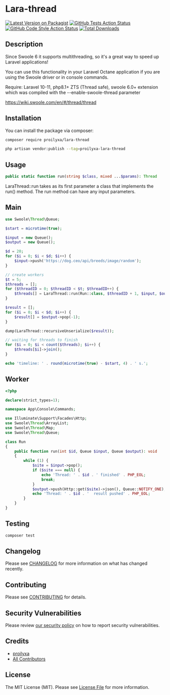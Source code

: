 # Lara-thread

[![Latest Version on Packagist](https://img.shields.io/packagist/v/proilyxa/lara-thread.svg?style=flat-square)](https://packagist.org/packages/proilyxa/lara-thread)
[![GitHub Tests Action Status](https://img.shields.io/github/actions/workflow/status/proilyxa/lara-thread/run-tests.yml?branch=main&label=tests&style=flat-square)](https://github.com/proilyxa/lara-thread/actions?query=workflow%3Arun-tests+branch%3Amain)
[![GitHub Code Style Action Status](https://img.shields.io/github/actions/workflow/status/prolyxa/lara-thread/fix-php-code-style-issues.yml?branch=main&label=code%20style&style=flat-square)](https://github.com/ilya/lara-thread/actions?query=workflow%3A"Fix+PHP+code+style+issues"+branch%3Amain)
[![Total Downloads](https://img.shields.io/packagist/dt/proilyxa/lara-thread.svg?style=flat-square)](https://packagist.org/packages/proilyxa/lara-thread)

## Description
Since Swoole 6 it supports multithreading, so it's a great way to speed up Laravel applications!

You can use this functionality in your Laravel Octane application if you are using the Swoole driver or in console
commands.

Require: Laravel 10-11, php8.1+ ZTS (Thread safe), swoole 6.0+ extension which was compiled with the
--enable-swoole-thread parameter

https://wiki.swoole.com/en/#/thread/thread

## Installation

You can install the package via composer:

```bash
composer require proilyxa/lara-thread
```

```bash
php artisan vendor:publish --tag=proilyxa-lara-thread
```

## Usage

```php
public static function run(string $class, mixed ...$params): Thread
 ```

LaraThread::run takes as its first parameter a class that implements the run() method. The run method can have any input
parameters.

## Main

```php
use Swoole\Thread\Queue;

$start = microtime(true);

$input = new Queue();
$output = new Queue();

$d = 20;
for ($i = 0; $i < $d; $i++) {
    $input->push('https://dog.ceo/api/breeds/image/random');
}

// create workers
$t = 5;
$threads = [];
for ($threadID = 0; $threadID < $t; $threadID++) {
    $threads[] = LaraThread::run(Run::class, $threadID + 1, $input, $output);
}

$result = [];
for ($i = 0; $i < $d; $i++) {
    $result[] = $output->pop(-1);
}

dump(LaraThread::recursiveUnserialize($result));

// waiting for threads to finish
for ($i = 0; $i < count($threads); $i++) {
    $threads[$i]->join();
}

echo 'timeline: ' . round(microtime(true) - $start, 4) . ' s.';
```

## Worker

```php
<?php

declare(strict_types=1);

namespace App\Console\Commands;

use Illuminate\Support\Facades\Http;
use Swoole\Thread\ArrayList;
use Swoole\Thread\Map;
use Swoole\Thread\Queue;

class Run
{
    public function run(int $id, Queue $input, Queue $output): void
    {
        while (1) {
            $site = $input->pop();
            if ($site === null) {
                echo 'Thread: ' . $id . ' finished' . PHP_EOL;
                break;
            }
            $output->push(Http::get($site)->json(), Queue::NOTIFY_ONE);
            echo 'Thread: ' . $id . '  result pushed' . PHP_EOL;
        }
    }
}

```

## Testing

```bash
composer test
```

## Changelog

Please see [CHANGELOG](CHANGELOG.md) for more information on what has changed recently.

## Contributing

Please see [CONTRIBUTING](CONTRIBUTING.md) for details.

## Security Vulnerabilities

Please review [our security policy](../../security/policy) on how to report security vulnerabilities.

## Credits

- [proilyxa](https://github.com/proilyxa)
- [All Contributors](../../contributors)

## License

The MIT License (MIT). Please see [License File](LICENSE.md) for more information.
